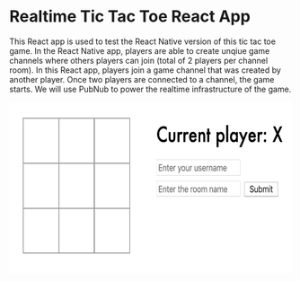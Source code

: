 # Realtime Tic Tac Toe React App

This React app is used to test the React Native version of this tic tac toe game. In the React Native app, players are able to create unqiue game channels where others players can join (total of 2 players per channel room). In this React app, players join a game channel that was created by another player. Once two players are connected to a channel, the game starts. We will use PubNub to power the realtime infrastructure of the game.

<p align="center">
  <img src="./media/empty-board-react-app.png " alt="Screenshot of the React tic tac toe app" width="600" height="306" />
</p>
